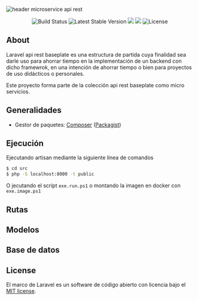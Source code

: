 ![header microservice api rest](https://user-images.githubusercontent.com/24440929/149667983-1d5ece4a-c300-4a98-84e1-f15a7dd0162f.png)

<p align="center">
<img src="https://travis-ci.org/laravel/framework.svg" alt="Build Status">
<img src="https://img.shields.io/packagist/v/laravel/framework" alt="Latest Stable Version">
<img src="https://img.shields.io/github/commit-activity/y/dkaerit/lumen-api-rest?color=blueviolet">
<img src="https://img.shields.io/github/downloads/dkaerit/lumen-api-rest/total?color=blueviolet">
<img src="https://img.shields.io/badge/license-MIT-blueviolet" alt="License">
</p>

## About

Laravel api rest baseplate es una estructura de partida cuya finalidad sea darle uso para ahorrar tiempo en la implementación de un backend con dicho framewrok, en una intención de ahorrar tiempo o bien para proyectos de uso didácticos o personales. 

Este proyecto forma parte de la colección api rest baseplate como micro servicios.

## Generalidades
  * Gestor de paquetes: [Composer](https://getcomposer.org/) ([Packagist](https://packagist.org/))

## Ejecución

Ejecutando artisan mediante la siguiente línea de comandos

```bash
$ cd src
$ php -S localhost:8000 -t public
```

O jecutando el script `exe.run.ps1` o montando la imagen en docker con `exe.image.ps1`

## Rutas

## Modelos

## Base de datos

## License

El marco de Laravel es un software de código abierto con licencia bajo el [MIT license](https://opensource.org/licenses/MIT).